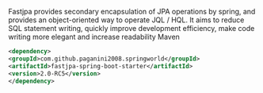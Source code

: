Fastjpa provides secondary encapsulation of JPA operations by spring, and provides an object-oriented way to operate JQL / HQL. It aims to reduce SQL statement writing, quickly improve development efficiency, make code writing more elegant and increase readability
Maven
``` xml
<dependency>
<groupId>com.github.paganini2008.springworld</groupId>
<artifactId>fastjpa-spring-boot-starter</artifactId>
<version>2.0-RC5</version>
</dependency>
```

